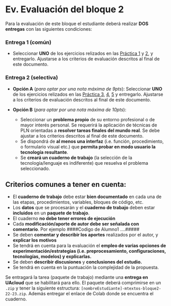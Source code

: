 
Ev. Evaluación del bloque 2
====================================

Para la evaluación de este bloque el estudiante deberá realizar **DOS entregas** con las siguientes condiciones:

### Entrega 1 (común)

* Seleccionar **UNO** de los ejercicios relizados en las [Práctica 1][p1] y [2][p2], y entregarlo. Ajustarse a los criterios de evaluación descritos al final de este documento.

### Entrega 2 (selectiva)

* **Opción A** (*para optar por una nota máxima de 9pts*): Seleccionar **UNO** de los ejercicios relizados en las [Práctica 3][p3], [4][p4], [5][p5] y entregarlo. Ajustarse a los criterios de evaluación descritos al final de este documento.

* **Opción B** (*para optar por una nota máxima de 10pts*): 
  - Seleccionar un **problema propio** de su entorno profesional o de mayor interés personal. Se requerirá la aplicación de técnicas de PLN orientadas a **resolver tareas finales del mundo real**. Se debe ajustar a los criterios descritos al final de este documento.
  - Se dispondrá de **al menos una interfaz** (i.e. función, procedimiento, o formulario visual etc.) que **permita probar en modo usuario la tecnología resultante**.
  - Se **creará un cuaderno de trabajo** (la selección de la tecnología/lenguaje es indiferente) que resuelva el problema seleccionado.




## Criterios comunes a tener en cuenta:

- El **cuaderno de trabajo** debe estar **bien documentado** en cada una de las etapas, procedimientos, variables, bloques de código, etc.  
- Los **datos** que se procesarán y el **cuaderno de trabajo** deben estar **incluidos** en un  **paquete de trabajo**.
- El cuaderno **no debe tener errores de ejecución**
- Cada **modificación/aporte de autor debe ser señalada con comentario**. Por ejemplo ####Codigo de Alumno1 ....#####
- Se deben **comentar y describir los aportes** realizados por el autor, y **explicar los motivos**
- Se tendrá en cuenta para la evaluación el **empleo de varias opciones de experimentación/estrategias (i.e. preprocesamiento, configuraciones, tecnologías, modelos) y explicarlas.** 
- Se deben **describir discusiones** y **conclusiones del estudio.**
- Se tendrá en cuenta en la puntuación la complejidad de la propuesta.

Se entragará la tarea (paquete de trabajo) mediante una **entrega en UAcloud** que se habilitará para ello. El paquete deberá comprimirse en un ``.zip`` y tener la siguiente estructura: ``[nombreEstudiante]-mtextos-bloque2-22-23.zip``. Además entregar el enlace de Colab donde se encuentra el cuaderno.


[p1]: https://jaspock.github.io/mtextos2223/bloque3_p1_SA-Pipeline-Reviews.html
[p2]: https://jaspock.github.io/mtextos2223/bloque3_p2_SA-Transformers-Basic.html
[p3]: https://jaspock.github.io/mtextos2223/bloque3_p3_SA-Transformers-Training-FineTuning.html
[p4]: https://jaspock.github.io/mtextos2223/bloque3_p4_SA-Transformers-Training-Custom.html
[p5]: https://jaspock.github.io/mtextos2223/bloque3_p5-SA-Ensemble.html

